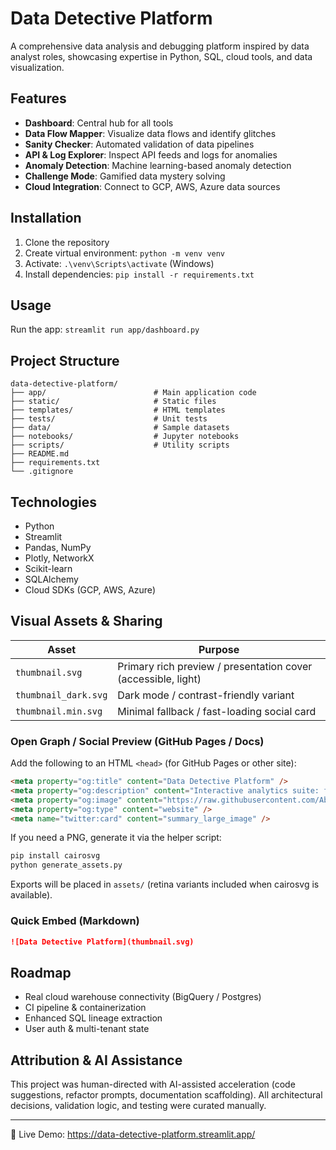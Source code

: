 # Data Detective Platform

A comprehensive data analysis and debugging platform inspired by data analyst roles, showcasing expertise in Python, SQL, cloud tools, and data visualization.

## Features

- **Dashboard**: Central hub for all tools
- **Data Flow Mapper**: Visualize data flows and identify glitches
- **Sanity Checker**: Automated validation of data pipelines
- **API & Log Explorer**: Inspect API feeds and logs for anomalies
- **Anomaly Detection**: Machine learning-based anomaly detection
- **Challenge Mode**: Gamified data mystery solving
- **Cloud Integration**: Connect to GCP, AWS, Azure data sources

## Installation

1. Clone the repository
2. Create virtual environment: `python -m venv venv`
3. Activate: `.\venv\Scripts\activate` (Windows)
4. Install dependencies: `pip install -r requirements.txt`

## Usage

Run the app: `streamlit run app/dashboard.py`

## Project Structure

```
data-detective-platform/
├── app/                        # Main application code
├── static/                     # Static files
├── templates/                  # HTML templates
├── tests/                      # Unit tests
├── data/                       # Sample datasets
├── notebooks/                  # Jupyter notebooks
├── scripts/                    # Utility scripts
├── README.md
├── requirements.txt
└── .gitignore
```

## Technologies

- Python
- Streamlit
- Pandas, NumPy
- Plotly, NetworkX
- Scikit-learn
- SQLAlchemy
- Cloud SDKs (GCP, AWS, Azure)

## Visual Assets & Sharing

| Asset | Purpose |
|-------|---------|
| `thumbnail.svg` | Primary rich preview / presentation cover (accessible, light) |
| `thumbnail_dark.svg` | Dark mode / contrast-friendly variant |
| `thumbnail.min.svg` | Minimal fallback / fast-loading social card |

### Open Graph / Social Preview (GitHub Pages / Docs)
Add the following to an HTML `<head>` (for GitHub Pages or other site):

```html
<meta property="og:title" content="Data Detective Platform" />
<meta property="og:description" content="Interactive analytics suite: flows, quality checks, anomaly detection, API + logs, gamified challenges." />
<meta property="og:image" content="https://raw.githubusercontent.com/AbateG/data-detective-platform/main/thumbnail.png" />
<meta property="og:type" content="website" />
<meta name="twitter:card" content="summary_large_image" />
```

If you need a PNG, generate it via the helper script:

```bash
pip install cairosvg
python generate_assets.py
```

Exports will be placed in `assets/` (retina variants included when cairosvg is available).

### Quick Embed (Markdown)

```markdown
![Data Detective Platform](thumbnail.svg)
```

## Roadmap

- Real cloud warehouse connectivity (BigQuery / Postgres)
- CI pipeline & containerization
- Enhanced SQL lineage extraction
- User auth & multi-tenant state

## Attribution & AI Assistance

This project was human-directed with AI-assisted acceleration (code suggestions, refactor prompts, documentation scaffolding). All architectural decisions, validation logic, and testing were curated manually.

---
🚀 Live Demo: https://data-detective-platform.streamlit.app/
